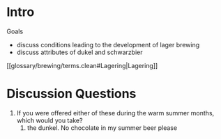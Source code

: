 # Intro

Goals
- discuss conditions leading to the development of lager brewing
- discuss attributes of dukel and schwarzbier

[[glossary/brewing/terms.clean#Lagering|Lagering]]

# Discussion Questions
1. If you were offered either of these during the warm summer months, which would you take?
	1. the dunkel. No chocolate in my summer beer please